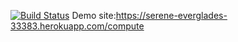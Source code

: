 [![Build Status](https://travis-ci.org/OgulcanAltinbek/myDemoApp.svg?branch=master)](https://travis-ci.org/OgulcanAltinbek/myDemoApp)
Demo site:https://serene-everglades-33383.herokuapp.com/compute

